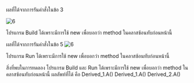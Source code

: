 ผลที่ได้จากการรันคำสั่งในข้อ 3

![6](https://github.com/Nitiphum7/03376836-OOP-2566-Lab-11/assets/144196695/a8360dc6-7b40-4869-8e13-0d064ec50015)

โปรแกรม Build ได้เพราะมีการใช้ new เพื่อบอกว่า method ในคลาสซ้อนทับก่อนหน้านี้

ผลที่ได้จากการรันคำสั่งในข้อ 5
![6](https://github.com/Nitiphum7/03376836-OOP-2566-Lab-11/assets/144196695/2fcbc7d4-5a92-47b6-b796-a7ed8d4b78ba)


โปรแกรม Run ได้เพราะมีการใช้ new เพื่อบอกว่า method ในคลาสซ้อนทับก่อนหน้านี้

สิ่งที่พบในการทดลอง
โปรแกรม Build และ Run ได้เพราะมีการใช้ new เพื่อบอกว่า method ในคลาสซ้อนทับก่อนหน้านี้
ผลลัพท์ที่ได้ คือ
Derived_1.A()
Derived_1.A()
Derived_2.A()
